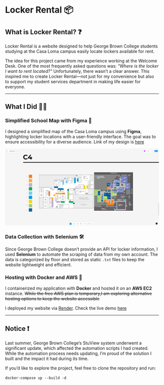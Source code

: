 # Locker Rental 📦

## What is Locker Rental? ❓
Locker Rental is a website designed to help George Brown College students studying at the Casa Loma campus easily locate lockers available for rent.  

The idea for this project came from my experience working at the Welcome Desk. One of the most frequently asked questions was: *"Where is the locker I want to rent located?"* Unfortunately, there wasn’t a clear answer. This inspired me to create Locker Rental—not just for my convenience but also to support my student services department in making life easier for everyone.

---

## What I Did 🏃‍♂️

### Simplified School Map with Figma 🎨  
I designed a simplified map of the Casa Loma campus using **Figma**, highlighting locker locations with a user-friendly interface. The goal was to ensure accessibility for a diverse audience. Link of my design is [here](https://www.figma.com/design/idyyfLpoYhoiy2cPfLNHat/Locker-Rental?node-id=0-1&t=CbySCZkVJSgZv4OH-1)


![Screenshot from Figma](https://github.com/biradon/Locker-Rental/blob/main/web/static/C4-readme.png) 

### Data Collection with Selenium 🛠  
Since George Brown College doesn’t provide an API for locker information, I used **Selenium** to automate the scraping of data from my own account. The data is categorized by floor and stored as static `.txt` files to keep the website lightweight and efficient.

### Hosting with Docker and AWS 🚀  
I containerized my application with **Docker** and hosted it on an **AWS EC2** instance. ~~While the free AWS plan is temporary,I am exploring alternative hosting options to keep the website accessible~~

I deployed my website via [Render](https://render.com/). Check the live demo [here](https://locker-rental.onrender.com/) 

---

## Notice ❗  
Last summer, George Brown College’s StuView system underwent a significant update, which affected the automation scripts I had created. While the automation process needs updating, I’m proud of the solution I built and the impact it had during its time.

If you’d like to explore the project, feel free to clone the repository and run:

`docker-compose up --build -d`
